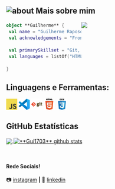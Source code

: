 
## <img width="45" alt="about" src="https://raw.github.com/elizarov/elizarov/master/about.png"> Mais sobre mim

<img align="right" width="300" src="https://i2.wp.com/allhtaccess.info/wp-content/uploads/2018/03/programming.gif?fit=1281%2C716&ssl=1" />

```kotlin
object **Guilherme** {
 val name = "Guilherme Raposo"
 val acknowledgements = "Front-End"
 
 val primarySkillset = "Git, GitHub, VSCode"
 val languages = listOf("HTML", "CSS", "JavaScript") 

}
```

## **Linguagens e Ferramentas:**  


<code><img height="30" src="https://raw.githubusercontent.com/github/explore/80688e429a7d4ef2fca1e82350fe8e3517d3494d/topics/javascript/javascript.png"></code>
<code><img height="30" src="https://raw.githubusercontent.com/github/explore/80688e429a7d4ef2fca1e82350fe8e3517d3494d/topics/visual-studio-code/visual-studio-code.png"></code>
<code><img height="30" src="https://raw.githubusercontent.com/github/explore/80688e429a7d4ef2fca1e82350fe8e3517d3494d/topics/git/git.png"></code>
<code><img height="30" src="https://raw.githubusercontent.com/github/explore/80688e429a7d4ef2fca1e82350fe8e3517d3494d/topics/html/html.png"></code>
<code><img height="30" src="https://raw.githubusercontent.com/github/explore/80688e429a7d4ef2fca1e82350fe8e3517d3494d/topics/css/css.png"></code>


## **GitHub Estatísticas**

<a href="https://github.com/Gui1703">
  <img align="center" src="https://github-readme-stats.vercel.app/api/top-langs/?username=Gui1703&theme=dracula&hide_langs_below=1" />
</a>

<a href="https://github.com/Gui1703">
 <img align="center" src="https://github-readme-stats.vercel.app/api?username=Gui1703&show_icons=true&theme=dracula&line_height=27" alt="**Gui1703** github stats"/>
</a>

[instagram]: https://www.instagram.com/guirapososilva/
[linkedin]: https://www.linkedin.com/in/guilherme-raposo-3a2130190/
<br>

#### Rede Sociais!



📷 [instagram][instagram] **|** 
👔 [linkedin][linkedin]


